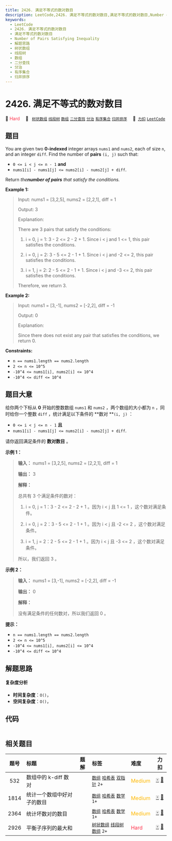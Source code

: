 ```yaml
---
title: 2426. 满足不等式的数对数目
description: LeetCode,2426. 满足不等式的数对数目,满足不等式的数对数目,Number of Pairs Satisfying Inequality,解题思路,树状数组,线段树,数组,二分查找,分治,有序集合,归并排序
keywords:
  - LeetCode
  - 2426. 满足不等式的数对数目
  - 满足不等式的数对数目
  - Number of Pairs Satisfying Inequality
  - 解题思路
  - 树状数组
  - 线段树
  - 数组
  - 二分查找
  - 分治
  - 有序集合
  - 归并排序
---
```


# 2426. 满足不等式的数对数目

🔴 <font color=#ff334b>Hard</font>&emsp; 🔖&ensp; [`树状数组`](/tag/binary-indexed-tree.md) [`线段树`](/tag/segment-tree.md) [`数组`](/tag/array.md) [`二分查找`](/tag/binary-search.md) [`分治`](/tag/divide-and-conquer.md) [`有序集合`](/tag/ordered-set.md) [`归并排序`](/tag/merge-sort.md)&emsp; 🔗&ensp;[`力扣`](https://leetcode.cn/problems/number-of-pairs-satisfying-inequality) [`LeetCode`](https://leetcode.com/problems/number-of-pairs-satisfying-inequality)

## 题目

You are given two **0-indexed** integer arrays `nums1` and `nums2`, each of
size `n`, and an integer `diff`. Find the number of **pairs** `(i, j)` such
that:

  * `0 <= i < j <= n - 1` **and**
  * `nums1[i] - nums1[j] <= nums2[i] - nums2[j] + diff`.

Return _the**number of pairs** that satisfy the conditions._



**Example 1:**

> Input: nums1 = [3,2,5], nums2 = [2,2,1], diff = 1
> 
> Output: 3
> 
> Explanation:
> 
> There are 3 pairs that satisfy the conditions:
> 
> 1. i = 0, j = 1: 3 - 2 <= 2 - 2 + 1. Since i < j and 1 <= 1, this pair satisfies the conditions.
> 
> 2. i = 0, j = 2: 3 - 5 <= 2 - 1 + 1. Since i < j and -2 <= 2, this pair satisfies the conditions.
> 
> 3. i = 1, j = 2: 2 - 5 <= 2 - 1 + 1. Since i < j and -3 <= 2, this pair satisfies the conditions.
> 
> Therefore, we return 3.

**Example 2:**

> Input: nums1 = [3,-1], nums2 = [-2,2], diff = -1
> 
> Output: 0
> 
> Explanation:
> 
> Since there does not exist any pair that satisfies the conditions, we return 0.

**Constraints:**

  * `n == nums1.length == nums2.length`
  * `2 <= n <= 10^5`
  * `-10^4 <= nums1[i], nums2[i] <= 10^4`
  * `-10^4 <= diff <= 10^4`


## 题目大意

给你两个下标从 **0**  开始的整数数组 `nums1` 和 `nums2` ，两个数组的大小都为 `n` ，同时给你一个整数 `diff`
，统计满足以下条件的 **数对  **`(i, j)` ：

  * `0 <= i < j <= n - 1` **且**
  * `nums1[i] - nums1[j] <= nums2[i] - nums2[j] + diff`.

请你返回满足条件的 **数对数目**  。



**示例 1：**

> 
> 
> 
> 
> 
> **输入：** nums1 = [3,2,5], nums2 = [2,2,1], diff = 1
> 
> **输出：** 3
> 
> **解释：**
> 
> 总共有 3 个满足条件的数对：
> 
> 1. i = 0, j = 1：3 - 2 <= 2 - 2 + 1 。因为 i < j 且 1 <= 1 ，这个数对满足条件。
> 
> 2. i = 0, j = 2：3 - 5 <= 2 - 1 + 1 。因为 i < j 且 -2 <= 2 ，这个数对满足条件。
> 
> 3. i = 1, j = 2：2 - 5 <= 2 - 1 + 1 。因为 i < j 且 -3 <= 2 ，这个数对满足条件。
> 
> 所以，我们返回 3 。
> 
> 

**示例 2：**

> 
> 
> 
> 
> 
> **输入：** nums1 = [3,-1], nums2 = [-2,2], diff = -1
> 
> **输出：** 0
> 
> **解释：**
> 
> 没有满足条件的任何数对，所以我们返回 0 。
> 
> 



**提示：**

  * `n == nums1.length == nums2.length`
  * `2 <= n <= 10^5`
  * `-10^4 <= nums1[i], nums2[i] <= 10^4`
  * `-10^4 <= diff <= 10^4`


## 解题思路

#### 复杂度分析

- **时间复杂度**：`O()`，
- **空间复杂度**：`O()`，

## 代码

```javascript

```

## 相关题目

<!-- prettier-ignore -->
| 题号 | 标题 | 题解 | 标签 | 难度 | 力扣 |
| :------: | :------ | :------: | :------ | :------ | :------: |
| 532 | 数组中的 k-diff 数对 |  |  [`数组`](/tag/array.md) [`哈希表`](/tag/hash-table.md) [`双指针`](/tag/two-pointers.md) `2+` | <font color=#ffb800>Medium</font> | [🀄️](https://leetcode.cn/problems/k-diff-pairs-in-an-array) [🔗](https://leetcode.com/problems/k-diff-pairs-in-an-array) |
| 1814 | 统计一个数组中好对子的数目 |  |  [`数组`](/tag/array.md) [`哈希表`](/tag/hash-table.md) [`数学`](/tag/math.md) `1+` | <font color=#ffb800>Medium</font> | [🀄️](https://leetcode.cn/problems/count-nice-pairs-in-an-array) [🔗](https://leetcode.com/problems/count-nice-pairs-in-an-array) |
| 2364 | 统计坏数对的数目 |  |  [`数组`](/tag/array.md) [`哈希表`](/tag/hash-table.md) [`数学`](/tag/math.md) `1+` | <font color=#ffb800>Medium</font> | [🀄️](https://leetcode.cn/problems/count-number-of-bad-pairs) [🔗](https://leetcode.com/problems/count-number-of-bad-pairs) |
| 2926 | 平衡子序列的最大和 |  |  [`树状数组`](/tag/binary-indexed-tree.md) [`线段树`](/tag/segment-tree.md) [`数组`](/tag/array.md) `2+` | <font color=#ff334b>Hard</font> | [🀄️](https://leetcode.cn/problems/maximum-balanced-subsequence-sum) [🔗](https://leetcode.com/problems/maximum-balanced-subsequence-sum) |